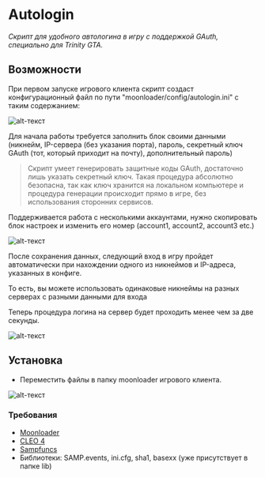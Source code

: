 # Autologin
*Скрипт для удобного автологина в игру с поддержкой GAuth, специально для Trinity GTA.*

## Возможности
При первом запуске игрового клиента скрипт создаст конфигурационный файл по пути "moonloader/config/autologin.ini" с таким содержанием:

![alt-текст](https://c.radikal.ru/c42/1901/fc/5fffaf341e7d.png "Дефолтный файл")

Для начала работы требуется заполнить блок своими данными (никнейм, IP-сервера (без указания порта), пароль, секретный ключ GAuth (тот, который приходит на почту), дополнительный пароль)
> Скрипт умеет генерировать защитные коды GAuth, достаточно лишь указать секретный ключ. Такая процедура абсолютно безопасна, так как ключ хранится на локальном компьютере и процедура генерации происходит прямо в игре, без использования сторонних сервисов.

Поддерживается работа с несколькими аккаунтами, нужно скопировать блок настроек и изменить его номер (account1, account2, account3 etc.)

![alt-текст](https://d.radikal.ru/d34/1901/94/fd835dca395c.png "Поддержка мультиаккаунтов")

После сохранения данных, следующий вход в игру пройдет автоматически при нахождении одного из никнеймов и IP-адреса, указанных в конфиге.

То есть, вы можете использовать одинаковые никнеймы на разных серверах с разными данными для входа

Теперь процедура логина на сервер будет проходить менее чем за две секунды.

![alt-текст](https://b.radikal.ru/b22/1901/fe/936b989e2cef.png "Время")


## Установка

- Переместить файлы в папку moonloader игрового клиента.

![alt-текст](https://b.radikal.ru/b31/1901/6a/28500651b1db.png "Как оно должно выглядеть в папке")

### Требования

- [Moonloader](https://blast.hk/threads/13305/)
- [CLEO 4](https://cleo.li)
- [Sampfuncs](https://blast.hk/threads/17/)
- Библиотеки: SAMP.events, ini.cfg, sha1, basexx (уже присутствует в папке lib)